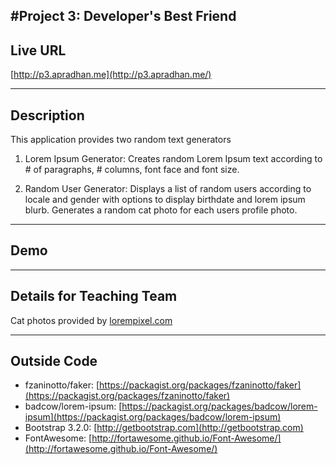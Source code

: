 #Project 3: Developer's Best Friend
----
## Live URL
[http://p3.apradhan.me](http://p3.apradhan.me/)

----
## Description

This application provides two random text generators

1. Lorem Ipsum Generator: Creates random Lorem Ipsum text according to # of paragraphs, # columns, font face and font size.

2. Random User Generator: Displays a list of random users according to locale and gender with options to display birthdate and lorem ipsum blurb. Generates a random cat photo for each users profile photo.

----
## Demo


----
## Details for Teaching Team

Cat photos provided by [lorempixel.com](http://lorempixel.com)

----
## Outside Code

* fzaninotto/faker: [https://packagist.org/packages/fzaninotto/faker](https://packagist.org/packages/fzaninotto/faker)
* badcow/lorem-ipsum: [https://packagist.org/packages/badcow/lorem-ipsum](https://packagist.org/packages/badcow/lorem-ipsum)
* Bootstrap 3.2.0: [http://getbootstrap.com](http://getbootstrap.com)
* FontAwesome: [http://fortawesome.github.io/Font-Awesome/](http://fortawesome.github.io/Font-Awesome/)